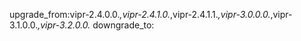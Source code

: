 upgrade_from:vipr-2.4.0.0.*,vipr-2.4.1.0.*,vipr-2.4.1.1.*,vipr-3.0.0.0.*,vipr-3.1.0.0.*,vipr-3.2.0.0.*
downgrade_to:
